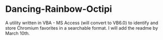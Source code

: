 # Dancing-Rainbow-Octipi
A utility written in VBA - MS Access (will convert to VB6.0) to identify and store Chromium favorites in a searchable format.
I will add the readme by March 10th.
